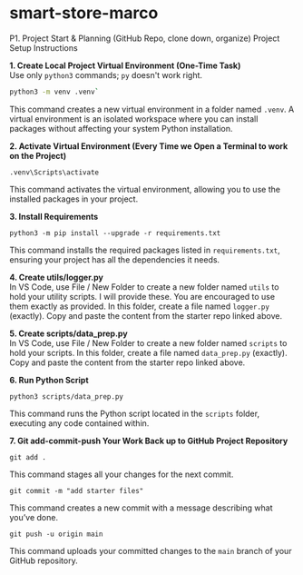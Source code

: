 # smart-store-marco
P1. Project Start &amp; Planning (GitHub Repo, clone down, organize)
Project Setup Instructions

**1. Create Local Project Virtual Environment (One-Time Task)**  
Use only `python3` commands; `py` doesn't work right.  
```bash
python3 -m venv .venv`
```
This command creates a new virtual environment in a folder named `.venv`. A virtual environment is an isolated workspace where you can install packages without affecting your system Python installation.

**2. Activate Virtual Environment (Every Time we Open a Terminal to work on the Project)**  

`.venv\Scripts\activate`

This command activates the virtual environment, allowing you to use the installed packages in your project.

**3. Install Requirements**  

`python3 -m pip install --upgrade -r requirements.txt`

This command installs the required packages listed in `requirements.txt`, ensuring your project has all the dependencies it needs.

**4. Create utils/logger.py**  
In VS Code, use File / New Folder to create a new folder named `utils` to hold your utility scripts. I will provide these. You are encouraged to use them exactly as provided. In this folder, create a file named `logger.py` (exactly). Copy and paste the content from the starter repo linked above.

**5. Create scripts/data_prep.py**  
In VS Code, use File / New Folder to create a new folder named `scripts` to hold your scripts. In this folder, create a file named `data_prep.py` (exactly). Copy and paste the content from the starter repo linked above.

**6. Run Python Script**  

`python3 scripts/data_prep.py`

This command runs the Python script located in the `scripts` folder, executing any code contained within.

**7. Git add-commit-push Your Work Back up to GitHub Project Repository**  

`git add .`

This command stages all your changes for the next commit.  

`git commit -m "add starter files"`

This command creates a new commit with a message describing what you’ve done.  

`git push -u origin main`

This command uploads your committed changes to the `main` branch of your GitHub repository.
